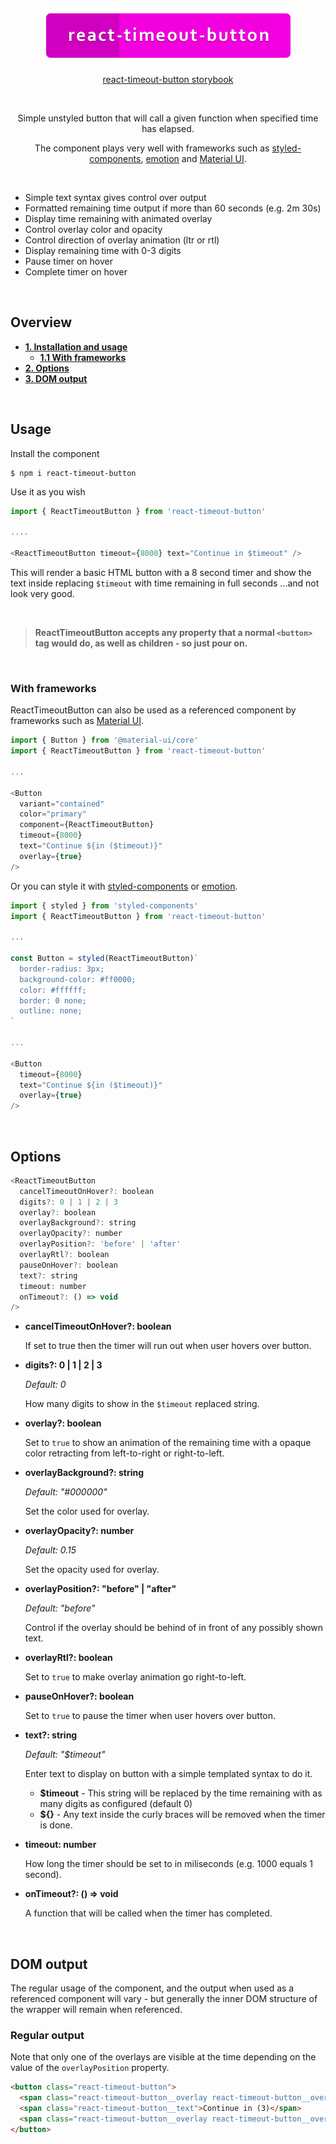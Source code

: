 <div>
  <p>&nbsp;</p>
  <p align="center">
    <img src="https://raw.githubusercontent.com/IgorSzyporyn/react-timeout-button/master/assets/logo-large.png" />
  </p>
  <p align="center">
    <a href="https://dixx-website-frontend.vercel.app" target="_blank" title="Storybook of react-timeout-button">react-timeout-button storybook</a>
  </p>
  <p>&nbsp;</p>
</div>

<p align="center">
  Simple unstyled button that will call a given function when specified time has elapsed.
</p>

<p align="center">
  The component plays very well with frameworks such as <a target="_blank" href="http://www.styled-components.com">styled-components</a>, <a target="_blank" href="https://emotion.sh">emotion</a> and <a target="_blank" href="http://www.material-ui.com">Material UI</a>.
</p>

<p>&nbsp;</p>

<ul>
  <li>Simple text syntax gives control over output</li>
  <li>Formatted remaining time output if more than 60 seconds (e.g. 2m 30s)</li>
  <li>Display time remaining with animated overlay</li>
  <li>Control overlay color and opacity</li>
  <li>Control direction of overlay animation (ltr or rtl)</li>
  <li>Display remaining time with 0-3 digits</li>
  <li>Pause timer on hover</li>
  <li>Complete timer on hover</li>
</ul>

<p>&nbsp;</p>

## Overview

- **[1. Installation and usage](#installation)**
  - **[1.1 With frameworks](#with-frameworks)**
- **[2. Options](#options)**
- **[3. DOM output](#dom)**

<p>&nbsp;</p>

## <a name="installation"></a>Usage

Install the component

```
$ npm i react-timeout-button
```

Use it as you wish

```js
import { ReactTimeoutButton } from 'react-timeout-button'

....

<ReactTimeoutButton timeout={8000} text="Continue in $timeout" />
```

This will render a basic HTML button with a 8 second timer and show the text inside replacing `$timeout` with time remaining in full seconds ...and not look very good.

<p>&nbsp;</p>

> **ReactTimeoutButton accepts any property that a normal `<button>` tag would do, as well as children - so just pour on.**

<p>&nbsp;</p>

### <a name="with-frameworks"></a>With frameworks

ReactTimeoutButton can also be used as a referenced component by frameworks such as [Material UI](http://www.material-ui.com).

```js
import { Button } from '@material-ui/core'
import { ReactTimeoutButton } from 'react-timeout-button'

...

<Button
  variant="contained"
  color="primary"
  component={ReactTimeoutButton}
  timeout={8000}
  text="Continue ${in ($timeout)}"
  overlay={true}
/>
```

Or you can style it with [styled-components](http://www.styled-components.com) or [emotion](https://emotion.sh/).

```js
import { styled } from 'styled-components'
import { ReactTimeoutButton } from 'react-timeout-button'

...

const Button = styled(ReactTimeoutButton)`
  border-radius: 3px;
  background-color: #ff0000;
  color: #ffffff;
  border: 0 none;
  outline: none;
`

...

<Button
  timeout={8000}
  text="Continue ${in ($timeout)}"
  overlay={true}
/>
```

<p>&nbsp;</p>

## Options

```js
<ReactTimeoutButton
  cancelTimeoutOnHover?: boolean
  digits?: 0 | 1 | 2 | 3
  overlay?: boolean
  overlayBackground?: string
  overlayOpacity?: number
  overlayPosition?: 'before' | 'after'
  overlayRtl?: boolean
  pauseOnHover?: boolean
  text?: string
  timeout: number
  onTimeout?: () => void
/>
```

- **cancelTimeoutOnHover?: boolean**

  If set to true then the timer will run out when user hovers over button.

- **digits?: 0 | 1 | 2 | 3**

  _Default: 0_

  How many digits to show in the `$timeout` replaced string.

- **overlay?: boolean**

  Set to `true` to show an animation of the remaining time with a opaque color retracting from left-to-right or right-to-left.

- **overlayBackground?: string**

  _Default: "#000000"_

  Set the color used for overlay.

- **overlayOpacity?: number**

  _Default: 0.15_

  Set the opacity used for overlay.

- **overlayPosition?: "before" | "after"**

  _Default: "before"_

  Control if the overlay should be behind of in front of any possibly shown text.

- **overlayRtl?: boolean**

  Set to `true` to make overlay animation go right-to-left.

- **pauseOnHover?: boolean**

  Set to `true` to pause the timer when user hovers over button.

- **text?: string**

  _Default: "\$timeout"_

  Enter text to display on button with a simple templated syntax to do it.

  - **\$timeout** - This string will be replaced by the time remaining with as many digits as configured (default 0)
  - **\${}** - Any text inside the curly braces will be removed when the timer is done.

- **timeout: number**

  How long the timer should be set to in miliseconds (e.g. 1000 equals 1 second).

- **onTimeout?: () => void**

  A function that will be called when the timer has completed.

<p>&nbsp;</p>

## <a name="dom"></a>DOM output

The regular usage of the component, and the output when used as a referenced component will vary - but generally the inner DOM structure of the wrapper will remain when referenced.

### Regular output

Note that only one of the overlays are visible at the time depending on the value of the `overlayPosition` property.

```html
<button class="react-timeout-button">
  <span class="react-timeout-button__overlay react-timeout-button__overlay--before" />
  <span class="react-timeout-button__text">Continue in (3)</span>
  <span class="react-timeout-button__overlay react-timeout-button__overlay--after" />
</button>
```
